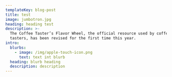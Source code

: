 ```yaml
---
templateKey: blog-post
title: test
image: jumbotron.jpg
heading: heading test
description: >-
  The Coffee Taster’s Flavor Wheel, the official resource used by coffee
  tasters, has been revised for the first time this year.
intro:
  blurbs:
    - image: /img/apple-touch-icon.png
      text: text int blurb
  heading: blurb heading
  description: description
---
```


